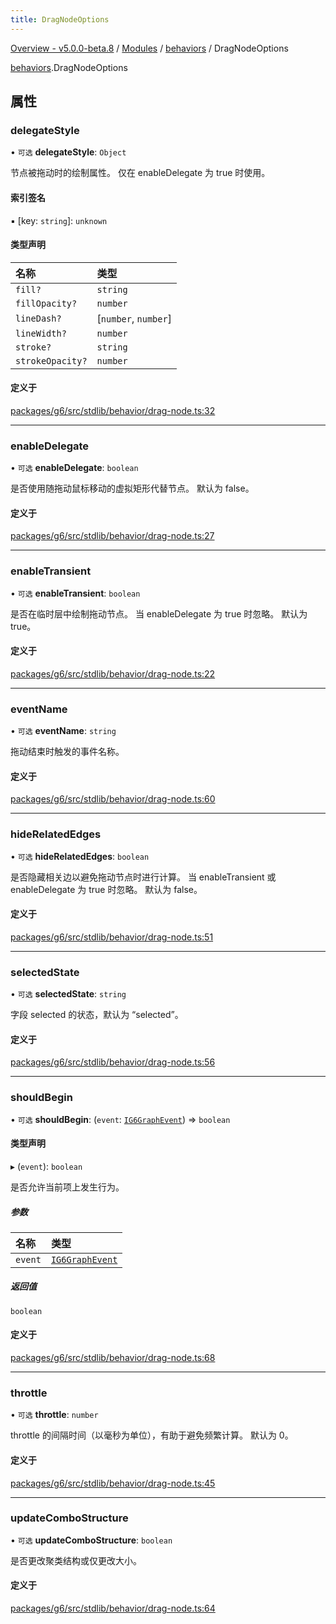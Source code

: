 ```yaml
---
title: DragNodeOptions
---
```


[Overview - v5.0.0-beta.8](../../README.en.md) / [Modules](../../modules.en.md) / [behaviors](../../modules/behaviors.en.md) / DragNodeOptions

[behaviors](../../modules/behaviors.en.md).DragNodeOptions

## 属性

### delegateStyle

• `可选` **delegateStyle**: `Object`

节点被拖动时的绘制属性。 仅在 enableDelegate 为 true 时使用。

#### 索引签名

▪ [key: `string`]: `unknown`

#### 类型声明

| 名称             | 类型                 |
| :--------------- | :------------------- |
| `fill?`          | `string`             |
| `fillOpacity?`   | `number`             |
| `lineDash?`      | [`number`, `number`] |
| `lineWidth?`     | `number`             |
| `stroke?`        | `string`             |
| `strokeOpacity?` | `number`             |

#### 定义于

[packages/g6/src/stdlib/behavior/drag-node.ts:32](https://github.com/antvis/G6/blob/61e525e59b/packages/g6/src/stdlib/behavior/drag-node.ts#L32)

---

### enableDelegate

• `可选` **enableDelegate**: `boolean`

是否使用随拖动鼠标移动的虚拟矩形代替节点。 默认为 false。

#### 定义于

[packages/g6/src/stdlib/behavior/drag-node.ts:27](https://github.com/antvis/G6/blob/61e525e59b/packages/g6/src/stdlib/behavior/drag-node.ts#L27)

---

### enableTransient

• `可选` **enableTransient**: `boolean`

是否在临时层中绘制拖动节点。 当 enableDelegate 为 true 时忽略。 默认为 true。

#### 定义于

[packages/g6/src/stdlib/behavior/drag-node.ts:22](https://github.com/antvis/G6/blob/61e525e59b/packages/g6/src/stdlib/behavior/drag-node.ts#L22)

---

### eventName

• `可选` **eventName**: `string`

拖动结束时触发的事件名称。

#### 定义于

[packages/g6/src/stdlib/behavior/drag-node.ts:60](https://github.com/antvis/G6/blob/61e525e59b/packages/g6/src/stdlib/behavior/drag-node.ts#L60)

---

### hideRelatedEdges

• `可选` **hideRelatedEdges**: `boolean`

是否隐藏相关边以避免拖动节点时进行计算。 当 enableTransient 或 enableDelegate 为 true 时忽略。 默认为 false。

#### 定义于

[packages/g6/src/stdlib/behavior/drag-node.ts:51](https://github.com/antvis/G6/blob/61e525e59b/packages/g6/src/stdlib/behavior/drag-node.ts#L51)

---

### selectedState

• `可选` **selectedState**: `string`

字段 selected 的状态，默认为 “selected”。

#### 定义于

[packages/g6/src/stdlib/behavior/drag-node.ts:56](https://github.com/antvis/G6/blob/61e525e59b/packages/g6/src/stdlib/behavior/drag-node.ts#L56)

---

### shouldBegin

• `可选` **shouldBegin**: (`event`: [`IG6GraphEvent`](IG6GraphEvent.en.md)) => `boolean`

#### 类型声明

▸ (`event`): `boolean`

是否允许当前项上发生行为。

##### 参数

| 名称    | 类型                                   |
| :------ | :------------------------------------- |
| `event` | [`IG6GraphEvent`](IG6GraphEvent.en.md) |

##### 返回值

`boolean`

#### 定义于

[packages/g6/src/stdlib/behavior/drag-node.ts:68](https://github.com/antvis/G6/blob/61e525e59b/packages/g6/src/stdlib/behavior/drag-node.ts#L68)

---

### throttle

• `可选` **throttle**: `number`

throttle 的间隔时间（以毫秒为单位），有助于避免频繁计算。 默认为 0。

#### 定义于

[packages/g6/src/stdlib/behavior/drag-node.ts:45](https://github.com/antvis/G6/blob/61e525e59b/packages/g6/src/stdlib/behavior/drag-node.ts#L45)

---

### updateComboStructure

• `可选` **updateComboStructure**: `boolean`

是否更改聚类结构或仅更改大小。

#### 定义于

[packages/g6/src/stdlib/behavior/drag-node.ts:64](https://github.com/antvis/G6/blob/61e525e59b/packages/g6/src/stdlib/behavior/drag-node.ts#L64)
